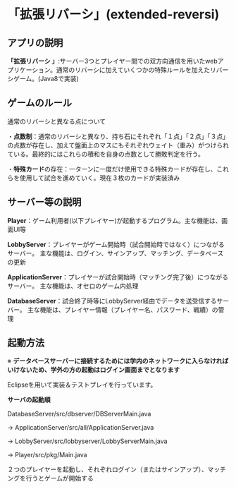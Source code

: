 # 「拡張リバーシ」(extended-reversi)
## アプリの説明
**「拡張リバーシ 」**:サーバー3つとプレイヤー間での双方向通信を用いたwebアプリケーション。通常のリバーシに加えていくつかの特殊ルールを加えたリバーシゲーム。(Java8で実装)
## ゲームのルール
通常のリバーシと異なる点について

・**点数制**：通常のリバーシと異なり、持ち石にそれぞれ「１点」「２点」「３点」の点数が存在し、加えて盤面上のマスにもそれぞれウェイト（重み）がつけられている。最終的にはこれらの積和を自身の点数として勝敗判定を行う。

・**特殊カード**の存在：一ターンに一度だけ使用できる特殊カードが存在し、これらを使用して試合を進めていく。現在３枚のカードが実装済み
## サーバー等の説明
**Player**：ゲーム利用者(以下プレイヤー)が起動するプログラム。主な機能は、画面UI等

**LobbyServer**：プレイヤーがゲーム開始時（試合開始時ではなく）につながるサーバー。
主な機能は、ログイン、サインアップ、マッチング、データベースの更新

**ApplicationServer**：プレイヤーが試合開始時（マッチング完了後）につながるサーバー。
主な機能は、オセロのゲーム内処理

**DatabaseServer**：試合終了時等にLobbyServer経由でデータを送受信するサーバー。
主な機能は、プレイヤー情報（プレイヤー名、パスワード、戦績）の管理

## 起動方法
※ **データベースサーバーに接続するためには学内のネットワークに入らなければいけないため、学外の方の起動はログイン画面までとなります**

Eclipseを用いて実装＆テストプレイを行っています。


**サーバの起動順**
  
  DatabaseServer/src/dbserver/DBServerMain.java
  
  -> ApplicationServer/src/all/ApplicationServer.java
  
  -> LobbyServer/src/lobbyserver/LobbyServerMain.java
  
  -> Player/src/pkg/Main.java

２つのプレイヤーを起動し、それぞれログイン（またはサインアップ）、マッチングを行うとゲームが開始する
